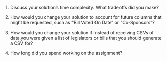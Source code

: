 1. Discuss your solution’s time complexity. What tradeoffs did you make?

2. How would you change your solution to account for future columns that might be requested, such as “Bill Voted On Date” or “Co-Sponsors”?

3. How would you change your solution if instead of receiving CSVs of data,you were given a list of legislators or bills that you should generate a CSV for?

4. How long did you spend working on the assignment?